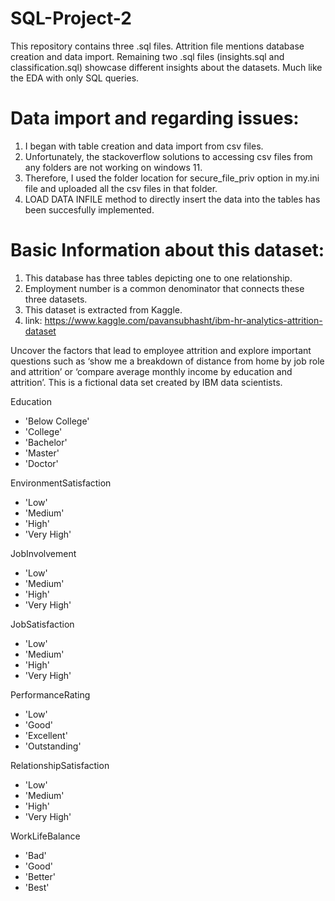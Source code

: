 # SQL-Project-2

This repository contains three .sql files. Attrition file mentions database creation and data import. Remaining two .sql files (insights.sql and classification.sql) showcase different insights about the datasets. Much like the EDA with only SQL queries.  

# Data import and regarding issues:
1. I began with table creation and data import from csv files. 
2. Unfortunately, the stackoverflow solutions to accessing csv files from any folders are not working
   on windows 11.
3. Therefore, I used the folder location for secure_file_priv option in my.ini file and uploaded 
   all the csv files in that folder. 
4. LOAD DATA INFILE method to directly insert the data into the tables has been succesfully implemented.


# Basic Information about this dataset:

1. This database has three tables depicting one to one relationship.
2. Employment number is a common denominator that connects these three datasets.
3. This dataset is extracted from Kaggle. 
4. link: https://www.kaggle.com/pavansubhasht/ibm-hr-analytics-attrition-dataset  

Uncover the factors that lead to employee attrition and explore important questions such as ‘show me a breakdown of distance from home by job role and attrition’ or ‘compare average monthly income by education and attrition’. This is a fictional data set created by IBM data scientists.

Education
- 'Below College'
- 'College'
- 'Bachelor'
- 'Master'
- 'Doctor'

EnvironmentSatisfaction
- 'Low'
- 'Medium'
- 'High'
- 'Very High'

JobInvolvement
- 'Low'
- 'Medium'
- 'High'
- 'Very High'

JobSatisfaction
- 'Low'
- 'Medium'
- 'High'
- 'Very High'

PerformanceRating
- 'Low'
- 'Good'
- 'Excellent'
- 'Outstanding'

RelationshipSatisfaction
- 'Low'
- 'Medium'
- 'High'
- 'Very High'

WorkLifeBalance
- 'Bad'
- 'Good'
- 'Better'
- 'Best'
